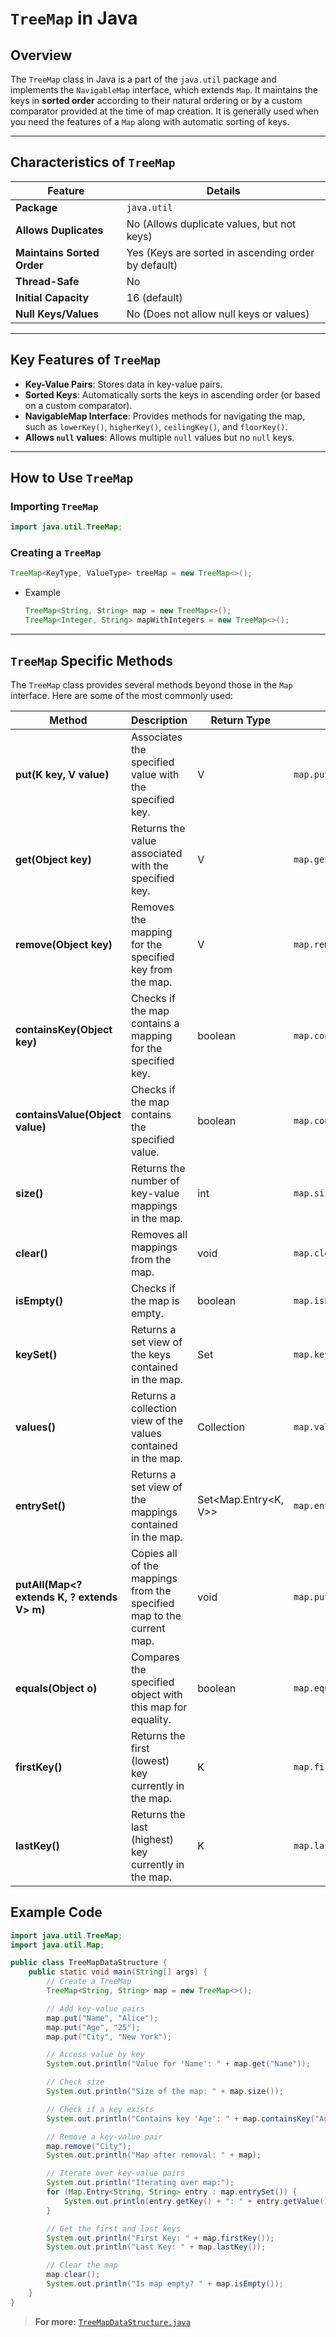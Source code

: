 # `TreeMap` in Java

## Overview

The `TreeMap` class in Java is a part of the `java.util` package and implements the `NavigableMap` interface, which extends `Map`. It maintains the keys in **sorted order** according to their natural ordering or by a custom comparator provided at the time of map creation. It is generally used when you need the features of a `Map` along with automatic sorting of keys.

---

## Characteristics of `TreeMap`

| **Feature**              | **Details**                                   |
|---------------------------|-----------------------------------------------|
| **Package**               | `java.util`                                  |
| **Allows Duplicates**     | No (Allows duplicate values, but not keys)    |
| **Maintains Sorted Order** | Yes (Keys are sorted in ascending order by default) |
| **Thread-Safe**           | No                                           |
| **Initial Capacity**      | 16 (default)                                 |
| **Null Keys/Values**      | No (Does not allow null keys or values)      |

---

## Key Features of `TreeMap`

- **Key-Value Pairs**: Stores data in key-value pairs.
- **Sorted Keys**: Automatically sorts the keys in ascending order (or based on a custom comparator).
- **NavigableMap Interface**: Provides methods for navigating the map, such as `lowerKey()`, `higherKey()`, `ceilingKey()`, and `floorKey()`.
- **Allows `null` values**: Allows multiple `null` values but no `null` keys.

---

## How to Use `TreeMap`

### Importing `TreeMap`

```java
import java.util.TreeMap;
```

### Creating a `TreeMap`

```java
TreeMap<KeyType, ValueType> treeMap = new TreeMap<>();
```

- Example
    ```java
    TreeMap<String, String> map = new TreeMap<>();
    TreeMap<Integer, String> mapWithIntegers = new TreeMap<>();
    ```

---

## `TreeMap` Specific Methods
The `TreeMap` class provides several methods beyond those in the `Map` interface. Here are some of the most commonly used:

| **Method**                           | **Description**                                                     | **Return Type**           | **Example**                                 |
|--------------------------------------|---------------------------------------------------------------------|---------------------------|---------------------------------------------|
| **put(K key, V value)**              | Associates the specified value with the specified key.              | V                         | `map.put("Name", "Alice");`                 |
| **get(Object key)**                  | Returns the value associated with the specified key.                | V                         | `map.get("Name");`                          |
| **remove(Object key)**               | Removes the mapping for the specified key from the map.             | V                         | `map.remove("Name");`                       |
| **containsKey(Object key)**          | Checks if the map contains a mapping for the specified key.        | boolean                   | `map.containsKey("Name");`                  |
| **containsValue(Object value)**      | Checks if the map contains the specified value.                     | boolean                   | `map.containsValue("Alice");`               |
| **size()**                           | Returns the number of key-value mappings in the map.                | int                       | `map.size();`                               |
| **clear()**                          | Removes all mappings from the map.                                  | void                      | `map.clear();`                              |
| **isEmpty()**                        | Checks if the map is empty.                                        | boolean                   | `map.isEmpty();`                            |
| **keySet()**                         | Returns a set view of the keys contained in the map.                | Set<K>                     | `map.keySet();`                             |
| **values()**                         | Returns a collection view of the values contained in the map.       | Collection<V>             | `map.values();`                             |
| **entrySet()**                       | Returns a set view of the mappings contained in the map.           | Set<Map.Entry<K, V>>      | `map.entrySet();`                           |
| **putAll(Map<? extends K, ? extends V> m)** | Copies all of the mappings from the specified map to the current map. | void                      | `map.putAll(anotherMap);`                   |
| **equals(Object o)**                | Compares the specified object with this map for equality.           | boolean                   | `map.equals(otherMap);`                     |
| **firstKey()**                       | Returns the first (lowest) key currently in the map.                | K                         | `map.firstKey();`                           |
| **lastKey()**                        | Returns the last (highest) key currently in the map.                | K                         | `map.lastKey();`                            |

## Example Code

```java
import java.util.TreeMap;
import java.util.Map;

public class TreeMapDataStructure {
    public static void main(String[] args) {
        // Create a TreeMap
        TreeMap<String, String> map = new TreeMap<>();

        // Add key-value pairs
        map.put("Name", "Alice");
        map.put("Age", "25");
        map.put("City", "New York");

        // Access value by key
        System.out.println("Value for 'Name': " + map.get("Name"));

        // Check size
        System.out.println("Size of the map: " + map.size());

        // Check if a key exists
        System.out.println("Contains key 'Age': " + map.containsKey("Age"));

        // Remove a key-value pair
        map.remove("City");
        System.out.println("Map after removal: " + map);

        // Iterate over key-value pairs
        System.out.println("Iterating over map:");
        for (Map.Entry<String, String> entry : map.entrySet()) {
            System.out.println(entry.getKey() + ": " + entry.getValue());
        }

        // Get the first and last keys
        System.out.println("First Key: " + map.firstKey());
        System.out.println("Last Key: " + map.lastKey());

        // Clear the map
        map.clear();
        System.out.println("Is map empty? " + map.isEmpty());
    }
}
```
> **For more:** [`TreeMapDataStructure.java`](./TreeMapDataStructure.java)
